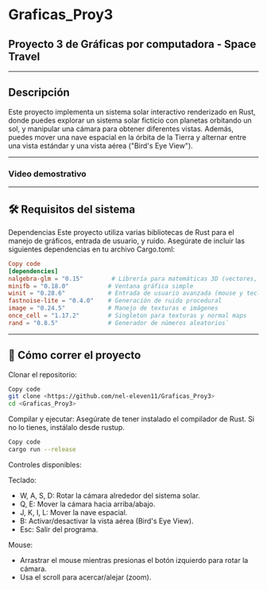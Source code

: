 # Graficas_Proy3
## Proyecto 3 de Gráficas por computadora - Space Travel

---

## Descripción

Este proyecto implementa un sistema solar interactivo renderizado en Rust, donde puedes explorar un sistema solar ficticio con planetas orbitando un sol, y manipular una cámara para obtener diferentes vistas. Además, puedes mover una nave espacial en la órbita de la Tierra y alternar entre una vista estándar y una vista aérea ("Bird's Eye View").

---

### Video demostrativo


---

## 🛠️ Requisitos del sistema
Dependencias
Este proyecto utiliza varias bibliotecas de Rust para el manejo de gráficos, entrada de usuario, y ruido. Asegúrate de incluir las siguientes dependencias en tu archivo Cargo.toml:

```toml
Copy code
[dependencies]
nalgebra-glm = "0.15"        # Librería para matemáticas 3D (vectores, matrices, etc.)
minifb = "0.18.0"           # Ventana gráfica simple
winit = "0.28.6"            # Entrada de usuario avanzada (mouse y teclado)
fastnoise-lite = "0.4.0"    # Generación de ruido procedural
image = "0.24.5"            # Manejo de texturas e imágenes
once_cell = "1.17.2"        # Singleton para texturas y normal maps
rand = "0.8.5"              # Generador de números aleatorios`
```

---

## 🚀 Cómo correr el proyecto

Clonar el repositorio:
```bash
Copy code
git clone <https://github.com/nel-eleven11/Graficas_Proy3>
cd <Graficas_Proy3>
```

Compilar y ejecutar:
Asegúrate de tener instalado el compilador de Rust. Si no lo tienes, instálalo desde rustup.
```bash
Copy code
cargo run --release
```

Controles disponibles:

Teclado:
- W, A, S, D: Rotar la cámara alrededor del sistema solar.
- Q, E: Mover la cámara hacia arriba/abajo.
- J, K, I, L: Mover la nave espacial.
- B: Activar/desactivar la vista aérea (Bird's Eye View).
- Esc: Salir del programa.

Mouse:
- Arrastrar el mouse mientras presionas el botón izquierdo para rotar la cámara.
- Usa el scroll para acercar/alejar (zoom).



